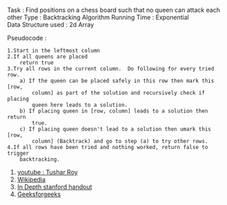 Task : Find positions on a chess board such that no queen can attack each other
Type : Backtracking Algorithm
Running Time : Exponential  
Data Structure used : 2d Array

Pseudocode :
```
1.Start in the leftmost column
2.If all queens are placed
    return true
3.Try all rows in the current column.  Do following for every tried row.
    a) If the queen can be placed safely in this row then mark this [row,
        column] as part of the solution and recursively check if placing  
        queen here leads to a solution.
    b) If placing queen in [row, column] leads to a solution then return
        true.
    c) If placing queen doesn't lead to a solution then umark this [row,
        column] (Backtrack) and go to step (a) to try other rows.
4.If all rows have been tried and nothing worked, return false to trigger
    backtracking.
```

1. [youtube : Tushar Roy](https://youtu.be/xouin83ebxE)
2. [Wikipedia](https://en.wikipedia.org/wiki/Eight_queens_puzzle)
3. [In Depth stanford handout](https://see.stanford.edu/materials/icspacs106b/H19-RecBacktrackExamples.pdf)
4. [Geeksforgeeks](http://www.geeksforgeeks.org/backtracking-set-3-n-queen-problem/)
